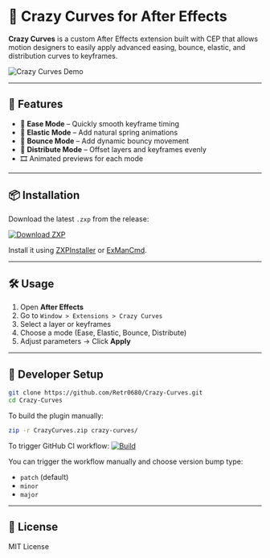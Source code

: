 # 🎨 Crazy Curves for After Effects

**Crazy Curves** is a custom After Effects extension built with CEP that allows motion designers to easily apply advanced easing, bounce, elastic, and distribution curves to keyframes.

![Crazy Curves Demo](https://raw.githubusercontent.com/Retr0680/Crazy-Curves/main/demo/crazy-curves-demo.gif)

---

## 🚀 Features

- 🔁 **Ease Mode** – Quickly smooth keyframe timing
- 🧘 **Elastic Mode** – Add natural spring animations
- 🏀 **Bounce Mode** – Add dynamic bouncy movement
- 🧩 **Distribute Mode** – Offset layers and keyframes evenly
- 🎞️ Animated previews for each mode

---

## 📦 Installation

Download the latest `.zxp` from the release:

[![Download ZXP](https://img.shields.io/badge/Download-CrazyCurves.zxp-blue?logo=adobe)](https://github.com/Retr0680/Crazy-Curves/releases/latest)

Install it using [ZXPInstaller](https://zxpinstaller.com) or [ExManCmd](https://helpx.adobe.com/extension-manager/using/command-line.html).

---

## 🛠 Usage

1. Open **After Effects**
2. Go to `Window > Extensions > Crazy Curves`
3. Select a layer or keyframes
4. Choose a mode (Ease, Elastic, Bounce, Distribute)
5. Adjust parameters → Click **Apply**

---

## 🧪 Developer Setup

```bash
git clone https://github.com/Retr0680/Crazy-Curves.git
cd Crazy-Curves
```

To build the plugin manually:
```bash
zip -r CrazyCurves.zip crazy-curves/
```

To trigger GitHub CI workflow:
[![Build](https://github.com/Retr0680/Crazy-Curves/actions/workflows/build-release-windows.yml/badge.svg)](https://github.com/Retr0680/Crazy-Curves/actions/workflows/build-release-windows.yml)

You can trigger the workflow manually and choose version bump type:
- `patch` (default)
- `minor`
- `major`

---

## 📄 License
MIT License

